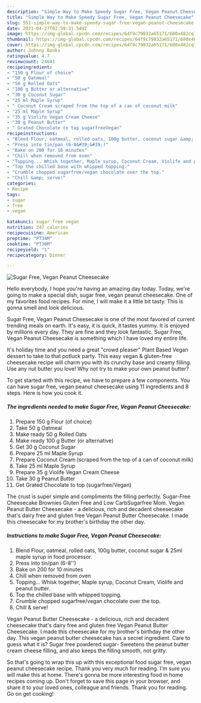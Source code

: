 ```yaml
---
description: "Simple Way to Make Speedy Sugar Free, Vegan Peanut Cheesecake"
title: "Simple Way to Make Speedy Sugar Free, Vegan Peanut Cheesecake"
slug: 551-simple-way-to-make-speedy-sugar-free-vegan-peanut-cheesecake
date: 2021-04-27T02:59:31.549Z
image: https://img-global.cpcdn.com/recipes/64f9c79832a65171/680x482cq70/sugar-free-vegan-peanut-cheesecake-recipe-main-photo.jpg
thumbnail: https://img-global.cpcdn.com/recipes/64f9c79832a65171/680x482cq70/sugar-free-vegan-peanut-cheesecake-recipe-main-photo.jpg
cover: https://img-global.cpcdn.com/recipes/64f9c79832a65171/680x482cq70/sugar-free-vegan-peanut-cheesecake-recipe-main-photo.jpg
author: Johnny Banks
ratingvalue: 4.7
reviewcount: 24681
recipeingredient:
- "150 g Flour of choice"
- "50 g Oatmeal"
- "50 g Rolled Oats"
- "100 g Butter or alternative"
- "30 g Coconut Sugar"
- "25 ml Maple Syrup"
- " Coconut Cream scraped from the top of a can of coconut milk"
- "25 ml Maple Syrup"
- "35 g Violife Vegan Cream Cheese"
- "30 g Peanut Butter"
- " Grated Chocolate to top sugarfreeVegan"
recipeinstructions:
- "Blend Flour, oatmeal, rolled oats, 100g butter, coconut sugar &amp; 25ml maple syrup in food processor."
- "Press into tin/pan (6-8&#39;&#39;)"
- "Bake on 200 for 10 minutes"
- "Chill when removed from oven"
- "Topping... Whisk together, Maple syrup, Coconut Cream, Violife and peanut butter."
- "Top the chilled base with whipped topping."
- "Crumble chopped sugarfree/vegan chocolate over the top."
- "Chill &amp; serve!"
categories:
- Recipe
tags:
- sugar
- free
- vegan

katakunci: sugar free vegan 
nutrition: 247 calories
recipecuisine: American
preptime: "PT34M"
cooktime: "PT30M"
recipeyield: "1"
recipecategory: Dinner

---
```



![Sugar Free, Vegan Peanut Cheesecake](https://img-global.cpcdn.com/recipes/64f9c79832a65171/680x482cq70/sugar-free-vegan-peanut-cheesecake-recipe-main-photo.jpg)

Hello everybody, I hope you're having an amazing day today. Today, we're going to make a special dish, sugar free, vegan peanut cheesecake. One of my favorites food recipes. For mine, I will make it a little bit tasty. This is gonna smell and look delicious.

Sugar Free, Vegan Peanut Cheesecake is one of the most favored of current trending meals on earth. It's easy, it is quick, it tastes yummy. It is enjoyed by millions every day. They are fine and they look fantastic. Sugar Free, Vegan Peanut Cheesecake is something which I have loved my entire life.

It&#39;s holiday time and you need a great &#34;crowd pleaser&#34; Plant Based Vegan dessert to take to that potluck party. This easy vegan &amp; gluten-free cheesecake recipe will charm you with its crunchy base and creamy filling. Use any nut butter you love! Why not try to make your own peanut butter?


To get started with this recipe, we have to prepare a few components. You can have sugar free, vegan peanut cheesecake using 11 ingredients and 8 steps. Here is how you cook it.

<!--inarticleads1-->

##### The ingredients needed to make Sugar Free, Vegan Peanut Cheesecake:

1. Prepare 150 g Flour (of choice)
1. Take 50 g Oatmeal
1. Make ready 50 g Rolled Oats
1. Make ready 100 g Butter (or alternative)
1. Get 30 g Coconut Sugar
1. Prepare 25 ml Maple Syrup
1. Prepare  Coconut Cream (scraped from the top of a can of coconut milk)
1. Take 25 ml Maple Syrup
1. Prepare 35 g Violife Vegan Cream Cheese
1. Take 30 g Peanut Butter
1. Get  Grated Chocolate to top (sugarfree/Vegan)


The crust is super simple and compliments the filling perfectly. Sugar-Free Cheesecake Brownies Gluten Free and Low CarbSugarfree Mom. Vegan Peanut Butter Cheesecake - a delicious, rich and decadent cheesecake that&#39;s dairy free and gluten free Vegan Peanut Butter Cheesecake. I made this cheesecake for my brother&#39;s birthday the other day. 

<!--inarticleads2-->

##### Instructions to make Sugar Free, Vegan Peanut Cheesecake:

1. Blend Flour, oatmeal, rolled oats, 100g butter, coconut sugar &amp; 25ml maple syrup in food processor.
1. Press into tin/pan (6-8&#39;&#39;)
1. Bake on 200 for 10 minutes
1. Chill when removed from oven
1. Topping... Whisk together, Maple syrup, Coconut Cream, Violife and peanut butter.
1. Top the chilled base with whipped topping.
1. Crumble chopped sugarfree/vegan chocolate over the top.
1. Chill &amp; serve!


Vegan Peanut Butter Cheesecake - a delicious, rich and decadent cheesecake that&#39;s dairy free and gluten free Vegan Peanut Butter Cheesecake. I made this cheesecake for my brother&#39;s birthday the other day. This vegan peanut butter cheesecake has a secret ingredient. Care to guess what it is? Sugar free powdered sugar- Sweetens the peanut butter cream cheese filling, and also keeps the filling smooth, not gritty. 

So that's going to wrap this up with this exceptional food sugar free, vegan peanut cheesecake recipe. Thank you very much for reading. I'm sure you will make this at home. There's gonna be more interesting food in home recipes coming up. Don't forget to save this page in your browser, and share it to your loved ones, colleague and friends. Thank you for reading. Go on get cooking!
